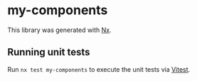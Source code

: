 # my-components

This library was generated with [Nx](https://nx.dev).

## Running unit tests

Run `nx test my-components` to execute the unit tests via [Vitest](https://vitest.dev/).
